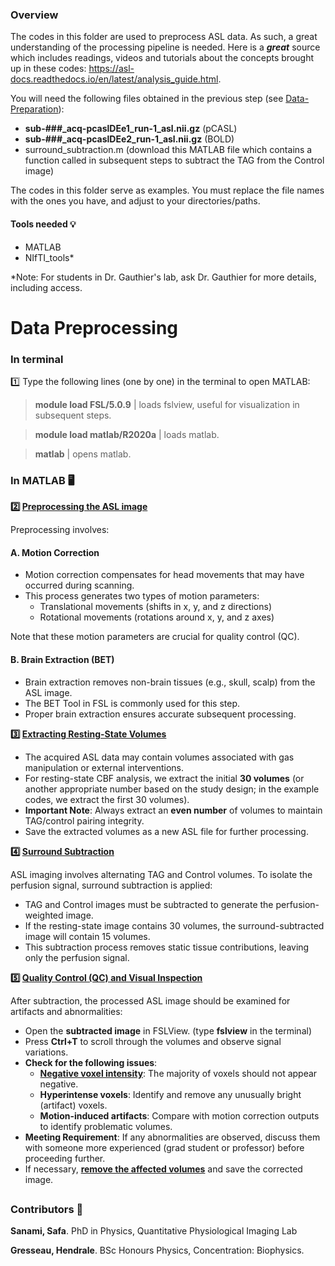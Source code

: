 ### Overview  

The codes in this folder are used to preprocess ASL data. As such, a great understanding of the processing pipeline is needed. Here is a ***great***  source which includes readings, videos and tutorials about the concepts brought up in these codes: https://asl-docs.readthedocs.io/en/latest/analysis_guide.html. 

You will need the following files obtained in the previous step (see [Data-Preparation](https://github.com/hgresseau/ASL-Processing/tree/8194ae3b1ac7266898ea987851f34b8212ccb33b/Data-Preparation)):
- **sub-###_acq-pcaslDEe1_run-1_asl.nii.gz** (pCASL)
- **sub-###_acq-pcaslDEe2_run-1_asl.nii.gz** (BOLD)
- surround_subtraction.m (download this MATLAB file which contains a function called in subsequent steps to subtract the TAG from the Control image)

The codes in this folder serve as examples. You must replace the file names with the ones you have, and adjust to your directories/paths.

#### Tools needed 💡
- MATLAB
- NIfTI_tools*

*Note: For students in Dr. Gauthier's lab, ask Dr. Gauthier for more details, including access.

# Data Preprocessing

### In terminal

1️⃣ Type the following lines (one by one) in the terminal to open MATLAB: 
> **module load FSL/5.0.9** | loads fslview, useful for visualization in subsequent steps. 

> **module load matlab/R2020a** | loads matlab.

> **matlab** | opens matlab. 

### In MATLAB 🖥

**2️⃣ [Preprocessing the ASL image](https://github.com/hgresseau/ASL-Processing/blob/3d8d82b80c39da1cf7d7a9a6110e4cbe37b07126/Preprocessing/1_pre_process.m)**

Preprocessing involves:
#### A. Motion Correction
- Motion correction compensates for head movements that may have occurred during scanning.
- This process generates two types of motion parameters:
  - Translational movements (shifts in x, y, and z directions)
  - Rotational movements (rotations around x, y, and z axes)

Note that these motion parameters are crucial for quality control (QC).

#### B. Brain Extraction (BET)
- Brain extraction removes non-brain tissues (e.g., skull, scalp) from the ASL image.
- The BET Tool in FSL is commonly used for this step.
- Proper brain extraction ensures accurate subsequent processing.

**3️⃣ [Extracting Resting-State Volumes](https://github.com/hgresseau/ASL-Processing/blob/3d8d82b80c39da1cf7d7a9a6110e4cbe37b07126/Preprocessing/2_extract_resting_volumes.m)**

- The acquired ASL data may contain volumes associated with gas manipulation or external interventions.
- For resting-state CBF analysis, we extract the initial **30 volumes** (or another appropriate number based on the study design; in the example codes, we extract the first 30 volumes).
- **Important Note**: Always extract an **even number** of volumes to maintain TAG/control pairing integrity.
- Save the extracted volumes as a new ASL file for further processing.

**4️⃣ [Surround Subtraction](https://github.com/hgresseau/ASL-Processing/blob/3d8d82b80c39da1cf7d7a9a6110e4cbe37b07126/Preprocessing/3_surround_sub.m)**

ASL imaging involves alternating TAG and Control volumes. To isolate the perfusion signal, surround subtraction is applied:
- TAG and Control images must be subtracted to generate the perfusion-weighted image.
- If the resting-state image contains 30 volumes, the surround-subtracted image will contain 15 volumes.
- This subtraction process removes static tissue contributions, leaving only the perfusion signal.


**5️⃣ [Quality Control (QC) and Visual Inspection](https://github.com/hgresseau/ASL-Processing/blob/3d8d82b80c39da1cf7d7a9a6110e4cbe37b07126/Preprocessing/4_new_method.m)**

After subtraction, the processed ASL image should be examined for artifacts and abnormalities:
- Open the **subtracted image** in FSLView. (type **fslview** in the terminal)
- Press **Ctrl+T** to scroll through the volumes and observe signal variations.
- **Check for the following issues**:
  - **[Negative voxel intensity](https://github.com/hgresseau/ASL-Processing/blob/3d8d82b80c39da1cf7d7a9a6110e4cbe37b07126/Preprocessing/6_negative_to_zero.m)**: The majority of voxels should not appear negative.
  - **Hyperintense voxels**: Identify and remove any unusually bright (artifact) voxels.
  - **Motion-induced artifacts**: Compare with motion correction outputs to identify problematic volumes.
- **Meeting Requirement**: If any abnormalities are observed, discuss them with someone more experienced (grad student or professor) before proceeding further.
- If necessary, **[remove the affected volumes](https://github.com/hgresseau/ASL-Processing/blob/3d8d82b80c39da1cf7d7a9a6110e4cbe37b07126/Preprocessing/5_remove_vols.m)** and save the corrected image.

## 

### Contributors 📝
**Sanami, Safa**. PhD in Physics, Quantitative Physiological Imaging Lab

**Gresseau, Hendrale**. BSc Honours Physics, Concentration: Biophysics.

